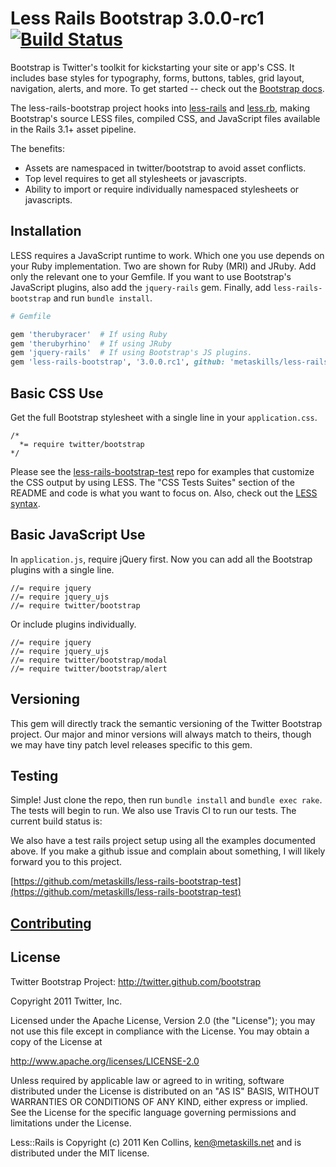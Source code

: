 # Less Rails Bootstrap 3.0.0-rc1 [![Build Status](https://travis-ci.org/metaskills/less-rails-bootstrap.png?branch=3.0.0-rc1)](https://travis-ci.org/metaskills/less-rails-bootstrap)

Bootstrap is Twitter's toolkit for kickstarting your site or app's CSS. It includes base styles for typography, forms, buttons, tables, grid layout, navigation, alerts, and more. To get started -- check out the [Bootstrap docs](http://getbootstrap.com/).

The less-rails-bootstrap project hooks into [less-rails](http://github.com/metaskills/less-rails) and [less.rb](http://github.com/cowboyd/less.rb), making Bootstrap's source LESS files, compiled CSS, and JavaScript files available in the Rails 3.1+ asset pipeline. 

The benefits:

* Assets are namespaced in twitter/bootstrap to avoid asset conflicts.
* Top level requires to get all stylesheets or javascripts.
* Ability to import or require individually namespaced stylesheets or javascripts.


## Installation

LESS requires a JavaScript runtime to work. Which one you use depends on your Ruby implementation. Two are shown for Ruby (MRI) and JRuby. Add only the relevant one to your Gemfile. If you want to use Bootstrap's JavaScript plugins, also add the `jquery-rails` gem. Finally, add `less-rails-bootstrap` and run `bundle install`.

```ruby
# Gemfile

gem 'therubyracer'  # If using Ruby
gem 'therubyrhino'  # If using JRuby
gem 'jquery-rails'  # If using Bootstrap's JS plugins.
gem 'less-rails-bootstrap', '3.0.0.rc1', github: 'metaskills/less-rails-bootstrap', branch: '3.0.0-rc1'
```

## Basic CSS Use

Get the full Bootstrap stylesheet with a single line in your `application.css`.

    /*
      *= require twitter/bootstrap
    */
    

Please see the [less-rails-bootstrap-test](http://github.com/metaskills/less-rails-bootstrap-test) repo for examples that customize the CSS output by using LESS. The "CSS Tests Suites" section of the README and code is what you want to focus on. Also, check out the [LESS syntax](http://lesscss.org/). 

## Basic JavaScript Use

In `application.js`, require jQuery first. Now you can add all the Bootstrap plugins with a single line.

````
//= require jquery
//= require jquery_ujs
//= require twitter/bootstrap
````

Or include plugins individually.

````
//= require jquery
//= require jquery_ujs
//= require twitter/bootstrap/modal
//= require twitter/bootstrap/alert
````


## Versioning

This gem will directly track the semantic versioning of the Twitter Bootstrap project. Our major and minor versions will always match to theirs, though we may have tiny patch level releases specific to this gem.


## Testing

Simple! Just clone the repo, then run `bundle install` and `bundle exec rake`. The tests will begin to run. We also use Travis CI to run our tests. The current build status is:

We also have a test rails project setup using all the examples documented above. If you make a github issue and complain about something, I will likely forward you to this project.

[https://github.com/metaskills/less-rails-bootstrap-test](https://github.com/metaskills/less-rails-bootstrap-test)


## [Contributing](https://github.com/metaskills/less-rails-bootstrap/blob/master/CONTRIBUTING.md)

## License

Twitter Bootstrap Project: http://twitter.github.com/bootstrap

Copyright 2011 Twitter, Inc.

Licensed under the Apache License, Version 2.0 (the "License");
you may not use this file except in compliance with the License.
You may obtain a copy of the License at

http://www.apache.org/licenses/LICENSE-2.0

Unless required by applicable law or agreed to in writing, software
distributed under the License is distributed on an "AS IS" BASIS,
WITHOUT WARRANTIES OR CONDITIONS OF ANY KIND, either express or implied.
See the License for the specific language governing permissions and
limitations under the License.

Less::Rails is Copyright (c) 2011 Ken Collins, <ken@metaskills.net> and is distributed under the MIT license.



